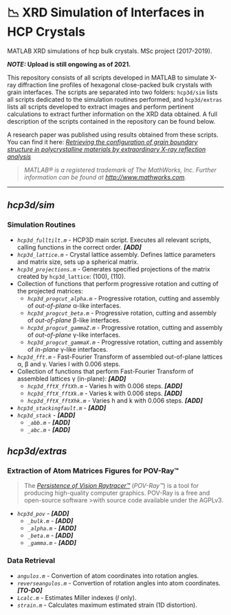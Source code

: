 # 📉 XRD Simulation of Interfaces in HCP Crystals

MATLAB XRD simulations of hcp bulk crystals. MSc project (2017-2019).

**_NOTE:_ Upload is still ongowing as of 2021.**

This repository consists of all scripts developed in MATLAB to simulate X-ray diffraction line profiles of hexagonal close-packed bulk crystals with grain interfaces. The scripts are separated into two folders: `hcp3d/sim` lists all scripts dedicated to the simulation routines performed, and `hcp3d/extras` lists all scripts developed to extract images and perform pertinent calculations to extract further information on the XRD data obtained. A full description of the scripts contained in the repository can be found below.

A research paper was published using results obtained from these scripts. You can find it here: [_Retrieving the configuration of grain boundary structure in polycrystalline materials by extraordinary X-ray reflection analysis_](https://doi.org/10.1107/S1600576720007803)
 
>_MATLAB® is a registered trademark of The MathWorks, Inc. Further information can be found at http://www.mathworks.com._

---

## _hcp3d/sim_
### Simulation Routines

* _`hcp3d_fulltilt.m`_ - HCP3D main script. Executes all relevant scripts, calling functions in the correct order. **_[ADD]_**
* _`hcp3d_lattice.m`_ - Crystal lattice assembly. Defines lattice parameters and matrix size, sets up a spherical matrix.
* _`hcp3d_projections.m`_ - Generates specified projections of the matrix created by `hcp3d_lattice`: (100), (110).
* Collection of functions that perform progressive rotation and cutting of the projected matrices:
  * _`hcp3d_progcut_alpha.m`_ - Progressive rotation, cutting and assembly of _out-of-plane_ α-like interfaces.
  * _`hcp3d_progcut_beta.m`_ - Progressive rotation, cutting and assembly of _out-of-plane_ β-like interfaces.
  * _`hcp3d_progcut_gammaZ.m`_ - Progressive rotation, cutting and assembly of _out-of-plane_ γ-like interfaces.
  * _`hcp3d_progcut_gammaX.m`_ - Progressive rotation, cutting and assembly of _in-plane_ γ-like interfaces.
* _`hcp3d_fft.m`_ - Fast-Fourier Transform of assembled out-of-plane lattices α, β and γ. Varies l with 0.006 steps.
* Collection of functions that perform Fast-Fourier Transform of assembled lattices γ (in-plane): **_[ADD]_**
  * _`hcp3d_fftX_fftXh.m`_ - Varies h with 0.006 steps. **_[ADD]_**
  * _`hcp3d_fftX_fftXk.m`_ - Varies k with 0.006 steps. **_[ADD]_**
  * _`hcp3d_fftX_fftXhk.m`_ - Varies h and k with 0.006 steps. **_[ADD]_**
* _`hcp3d_stackingfault.m`_ - **_[ADD]_**
* _`hcp3d_stack`_ - **_[ADD]_**
  * _`_abb.m`_ - **_[ADD]_**
  * _`_abc.m`_ - **_[ADD]_**
  
## _hcp3d/extras_
### Extraction of Atom Matrices Figures for POV-Ray™
>The [_Persistence of Vision Raytracer™_](http://www.povray.org/) (_POV-Ray™_) is a tool for producing high-quality computer graphics. POV-Ray is a free and open-source software >with source code available under the AGPLv3.

* _`hcp3d_pov`_ - **_[ADD]_**
  * _`_bulk.m`_ - **_[ADD]_**
  * _`_alpha.m`_ - **_[ADD]_**
  * _`_beta.m`_ - **_[ADD]_**
  * _`_gamma.m`_ - **_[ADD]_**

### Data Retrieval

* _`angulos.m`_ - Convertion of atom coordinates into rotation angles.
* _`reverseangulos.m`_ - Convertion of rotation angles into atom coordinates. **_[TO-DO]_**
* _`Lcalc.m`_ - Estimates Miller indexes (_l_ only).
* _`strain.m`_ - Calculates maximum estimated strain (1D distortion).

